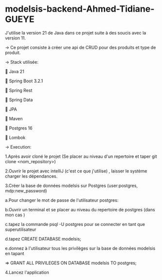 # modelsis-backend-Ahmed-Tidiane-GUEYE

J'utilise la version 21 de Java dans ce projet suite à des soucis avec la version 11.

-> Ce projet consiste à créer une api de CRUD pour des produits et type de produit.


-> Stack utilisée:

 Java 21

 Spring Boot 3.2.1

 Spring Rest

 Spring Data

 JPA

 Maven

 Postgres 16

 Lombok


-> Execution:

1.Après avoir cloné le projet (Se placer au niveau d'un repertoire et taper git clone <nom_repository>)

2.Ouvrir le projet avec intelliJ (c'est ce que j'utilise) , laisser le système charger les dépendances.

3.Créer la base de données modelsis sur Postgres (user:postgres, mdp:new_password)
  
  a.Pour changer le mot de passe de l'utilisateur postgres:
  
  b.Ouvrir un terminal et se placer au niveau du repertoire de postgres (dans mon cas )
  
  c.tapez la commande psql -U postgres pour se connecter en tant que superutilisateur
  
  d.tapez CREATE DATABASE modelsis;
  
  e.donnez à l'utilisateur tous les privilèges sur la base de données modelsis en tapant 
  
  => GRANT ALL PRIVILEGES ON DATABASE modelsis TO postgres;

4.Lancez l'application

